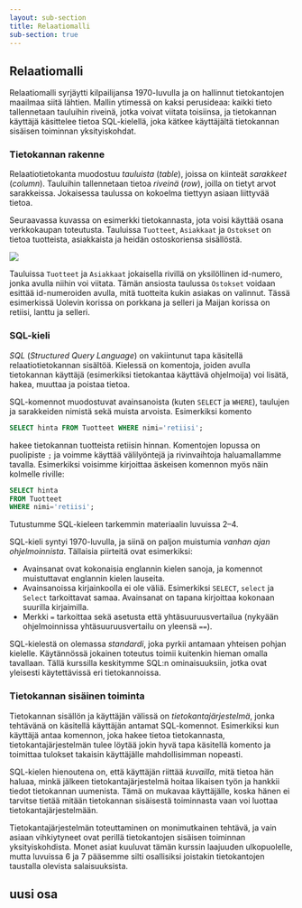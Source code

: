 ```yaml
---
layout: sub-section
title: Relaatiomalli
sub-section: true
---
```


## Relaatiomalli

Relaatiomalli syrjäytti kilpailijansa 1970-luvulla ja
on hallinnut tietokantojen maailmaa siitä lähtien.
Mallin ytimessä on kaksi perusideaa:
kaikki tieto tallennetaan tauluihin riveinä,
jotka voivat viitata toisiinsa,
ja tietokannan käyttäjä käsittelee tietoa
SQL-kielellä,
joka kätkee käyttäjältä tietokannan sisäisen toiminnan yksityiskohdat.

### Tietokannan rakenne

Relaatiotietokanta muodostuu _tauluista_ (_table_),
joissa on kiinteät _sarakkeet_ (_column_).
Tauluihin tallennetaan tietoa _riveinä_ (_row_),
joilla on tietyt arvot sarakkeissa.
Jokaisessa taulussa on kokoelma tiettyyn asiaan
liittyvää tietoa.

Seuraavassa kuvassa on esimerkki tietokannasta,
jota voisi käyttää osana verkkokaupan toteutusta.
Tauluissa `Tuotteet`, `Asiakkaat` ja `Ostokset`
on tietoa tuotteista, asiakkaista ja heidän ostoskoriensa sisällöstä.

<img src="/taulut.png">

Tauluissa `Tuotteet` ja `Asiakkaat`
jokaisella rivillä on
yksilöllinen id-numero, jonka avulla niihin voi viitata.
Tämän ansiosta taulussa `Ostokset` voidaan esittää id-numeroiden
avulla, mitä tuotteita kukin asiakas on valinnut.
Tässä esimerkissä Uolevin korissa on porkkana ja selleri
ja Maijan korissa on retiisi, lanttu ja selleri.


### SQL-kieli

_SQL_ (_Structured Query Language_) on vakiintunut tapa
käsitellä relaatiotietokannan sisältöä.
Kielessä on komentoja, joiden avulla tietokannan käyttäjä
(esimerkiksi tietokantaa käyttävä ohjelmoija)
voi lisätä, hakea, muuttaa ja poistaa tietoa.

SQL-komennot muodostuvat avainsanoista
(kuten `SELECT` ja `WHERE`),
taulujen ja sarakkeiden nimistä sekä muista arvoista.
Esimerkiksi komento

```sql
SELECT hinta FROM Tuotteet WHERE nimi='retiisi';
```

hakee tietokannan tuotteista retiisin hinnan.
Komentojen lopussa on puolipiste `;` ja voimme
käyttää välilyöntejä ja rivinvaihtoja haluamallamme tavalla.
Esimerkiksi voisimme kirjoittaa äskeisen komennon myös näin
kolmelle riville:

```sql
SELECT hinta
FROM Tuotteet
WHERE nimi='retiisi';
```

Tutustumme SQL-kieleen tarkemmin materiaalin luvuissa 2–4.

<text-box variant='hint' name='SQL-kielen tausta'>

SQL-kieli syntyi 1970-luvulla, ja siinä on paljon muistumia
_vanhan ajan ohjelmoinnista_.
Tällaisia piirteitä ovat esimerkiksi:

- Avainsanat ovat kokonaisia englannin kielen sanoja,
  ja komennot muistuttavat englannin kielen lauseita.
- Avainsanoissa kirjainkoolla ei ole väliä. Esimerkiksi
  `SELECT`, `select` ja `Select` tarkoittavat samaa.
  Avainsanat on tapana kirjoittaa kokonaan suurilla kirjaimilla.
- Merkki `=` tarkoittaa sekä asetusta että yhtäsuuruusvertailua
  (nykyään ohjelmoinnissa yhtäsuuruusvertailu on yleensä `==`).

SQL-kielestä on olemassa _standardi_,
joka pyrkii antamaan yhteisen pohjan kielelle.
Käytännössä jokainen toteutus toimii kuitenkin
hieman omalla tavallaan.
Tällä kurssilla keskitymme SQL:n ominaisuuksiin,
jotka ovat yleisesti käytettävissä eri tietokannoissa.

</text-box>
 
### Tietokannan sisäinen toiminta

Tietokannan sisällön ja käyttäjän välissä on
_tietokantajärjestelmä_,
jonka tehtävänä on käsitellä käyttäjän
antamat SQL-komennot.
Esimerkiksi kun käyttäjä antaa komennon,
joka hakee tietoa tietokannasta,
tietokantajärjestelmän tulee löytää jokin hyvä tapa
käsitellä komento ja toimittaa tulokset takaisin
käyttäjälle mahdollisimman nopeasti.

SQL-kielen hienoutena on, että käyttäjän riittää
_kuvailla_, mitä tietoa hän haluaa,
minkä jälkeen tietokantajärjestelmä hoitaa likaisen työn
ja hankkii tiedot tietokannan uumenista.
Tämä on mukavaa käyttäjälle, koska hänen ei tarvitse
tietää mitään tietokannan sisäisestä toiminnasta
vaan voi luottaa tietokantajärjestelmään.

Tietokantajärjestelmän toteuttaminen on monimutkainen tehtävä,
ja vain asiaan vihkiytyneet ovat perillä tietokantojen
sisäisen toiminnan yksityiskohdista.
Monet asiat kuuluvat tämän kurssin laajuuden ulkopuolelle,
mutta luvuissa 6 ja 7 pääsemme silti osallisiksi joistakin
tietokantojen taustalla olevista salaisuuksista.

## uusi osa